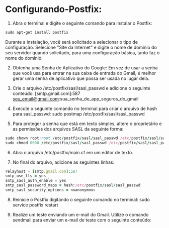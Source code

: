 # Configurando-Postfix:

1. Abra o terminal e digite o seguinte comando para instalar o Postfix:
 ```ruby
sudo apt-get install postfix
```

Durante a instalação, você será solicitado a selecionar o tipo de configuração. Selecione "Site da Internet" e digite o nome de domínio do seu servidor quando solicitado, para uma configuração básica, tanto faz o nome do dominio.

2. Obtenha uma Senha de Aplicativo do Google:
Em vez de usar a senha que você usa para entrar na sua caixa de entrada do Gmail, é melhor gerar uma senha de aplicativo que possa ser usada no lugar dela.

3. Crie o arquivo /etc/postfix/sasl/sasl_passwd e adicione o seguinte conteúdo:
[smtp.gmail.com]:587 seu_email@gmail.com:sua_senha_de_app_seguros_do_gmail

4. Execute o seguinte comando no terminal para criar o arquivo de hash para sasl_passwd:
sudo postmap /etc/postfix/sasl/sasl_passwd

5. Para proteger a senha que está em texto simples, altere o proprietário e as permissões dos arquivos SASL da seguinte forma:
 ```ruby
sudo chown root:root /etc/postfix/sasl/sasl_passwd /etc/postfix/sasl/sasl_passwd.db
sudo chmod 0600 /etc/postfix/sasl/sasl_passwd /etc/postfix/sasl/sasl_passwd.db
```
6. Abra o arquivo /etc/postfix/main.cf em um editor de texto.

7. No final do arquivo, adicione as seguintes linhas:
 ```ruby
relayhost = [smtp.gmail.com]:587
smtp_use_tls = yes
smtp_sasl_auth_enable = yes
smtp_sasl_password_maps = hash:/etc/postfix/sasl/sasl_passwd
smtp_sasl_security_options = noanonymous
```

8. Reinicie o Postfix digitando o seguinte comando no terminal:
sudo service postfix restart

9. Realize um teste enviando um e-mail do Gmail. Utilize o comando sendmail para enviar um e-mail de teste com o seguinte conteúdo:
